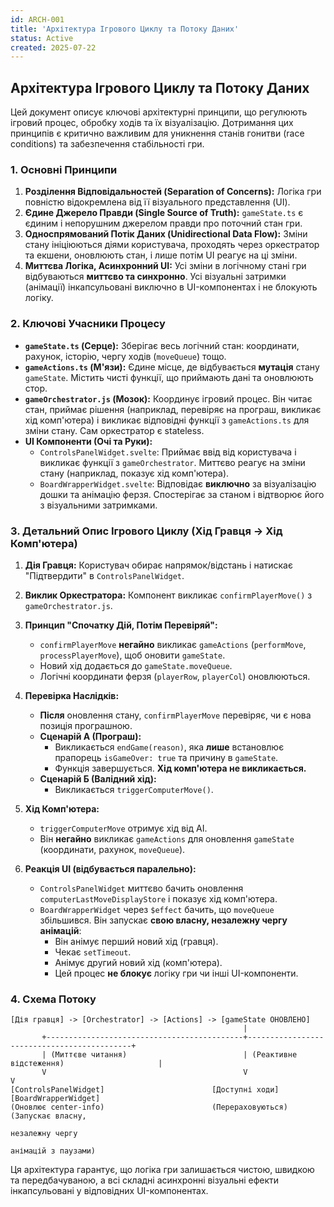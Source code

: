 ```yaml
---
id: ARCH-001
title: 'Архітектура Ігрового Циклу та Потоку Даних'
status: Active
created: 2025-07-22
---
```


## Архітектура Ігрового Циклу та Потоку Даних

Цей документ описує ключові архітектурні принципи, що регулюють ігровий процес, обробку ходів та їх візуалізацію. Дотримання цих принципів є критично важливим для уникнення станів гонитви (race conditions) та забезпечення стабільності гри.

### 1. Основні Принципи

1.  **Розділення Відповідальностей (Separation of Concerns):** Логіка гри повністю відокремлена від її візуального представлення (UI).
2.  **Єдине Джерело Правди (Single Source of Truth):** `gameState.ts` є єдиним і непорушним джерелом правди про поточний стан гри.
3.  **Односпрямований Потік Даних (Unidirectional Data Flow):** Зміни стану ініціюються діями користувача, проходять через оркестратор та екшени, оновлюють стан, і лише потім UI реагує на ці зміни.
4.  **Миттєва Логіка, Асинхронний UI:** Усі зміни в логічному стані гри відбуваються **миттєво та синхронно**. Усі візуальні затримки (анімації) інкапсульовані виключно в UI-компонентах і не блокують логіку.

### 2. Ключові Учасники Процесу

-   **`gameState.ts` (Серце):** Зберігає весь логічний стан: координати, рахунок, історію, чергу ходів (`moveQueue`) тощо.
-   **`gameActions.ts` (М'язи):** Єдине місце, де відбувається **мутація** стану `gameState`. Містить чисті функції, що приймають дані та оновлюють стор.
-   **`gameOrchestrator.js` (Мозок):** Координує ігровий процес. Він читає стан, приймає рішення (наприклад, перевіряє на програш, викликає хід комп'ютера) і викликає відповідні функції з `gameActions.ts` для зміни стану. Сам оркестратор є stateless.
-   **UI Компоненти (Очі та Руки):**
    -   `ControlsPanelWidget.svelte`: Приймає ввід від користувача і викликає функції з `gameOrchestrator`. Миттєво реагує на зміни стану (наприклад, показує хід комп'ютера).
    -   `BoardWrapperWidget.svelte`: Відповідає **виключно** за візуалізацію дошки та анімацію ферзя. Спостерігає за станом і відтворює його з візуальними затримками.

### 3. Детальний Опис Ігрового Циклу (Хід Гравця -> Хід Комп'ютера)

1.  **Дія Гравця:** Користувач обирає напрямок/відстань і натискає "Підтвердити" в `ControlsPanelWidget`.

2.  **Виклик Оркестратора:** Компонент викликає `confirmPlayerMove()` з `gameOrchestrator.js`.

3.  **Принцип "Спочатку Дій, Потім Перевіряй":**
    -   `confirmPlayerMove` **негайно** викликає `gameActions` (`performMove`, `processPlayerMove`), щоб оновити `gameState`.
    -   Новий хід додається до `gameState.moveQueue`.
    -   Логічні координати ферзя (`playerRow`, `playerCol`) оновлюються.

4.  **Перевірка Наслідків:**
    -   **Після** оновлення стану, `confirmPlayerMove` перевіряє, чи є нова позиція програшною.
    -   **Сценарій А (Програш):**
        -   Викликається `endGame(reason)`, яка **лише** встановлює прапорець `isGameOver: true` та причину в `gameState`.
        -   Функція завершується. **Хід комп'ютера не викликається.**
    -   **Сценарій Б (Валідний хід):**
        -   Викликається `triggerComputerMove()`.

5.  **Хід Комп'ютера:**
    -   `triggerComputerMove` отримує хід від AI.
    -   Він **негайно** викликає `gameActions` для оновлення `gameState` (координати, рахунок, `moveQueue`).

6.  **Реакція UI (відбувається паралельно):**
    -   `ControlsPanelWidget` миттєво бачить оновлення `computerLastMoveDisplayStore` і показує хід комп'ютера.
    -   `BoardWrapperWidget` через `$effect` бачить, що `moveQueue` збільшився. Він запускає **свою власну, незалежну чергу анімацій**:
        -   Він анімує перший новий хід (гравця).
        -   Чекає `setTimeout`.
        -   Анімує другий новий хід (комп'ютера).
        -   Цей процес **не блокує** логіку гри чи інші UI-компоненти.

### 4. Схема Потоку

```
[Дія гравця] -> [Orchestrator] -> [Actions] -> [gameState ОНОВЛЕНО]
                                                    |
       +--------------------------------------------+--------------------------------------------+
       | (Миттєве читання)                          | (Реактивне відстеження)                     |
       V                                            V                                            V
[ControlsPanelWidget]                        [Доступні ходи]                              [BoardWrapperWidget]
(Оновлює center-info)                        (Перераховуються)                            (Запускає власну,
                                                                                          незалежну чергу
                                                                                          анімацій з паузами)
```

Ця архітектура гарантує, що логіка гри залишається чистою, швидкою та передбачуваною, а всі складні асинхронні візуальні ефекти інкапсульовані у відповідних UI-компонентах. 